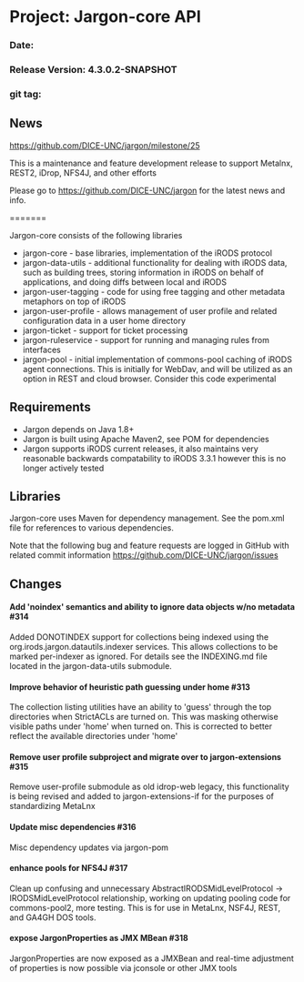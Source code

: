 # Project: Jargon-core API
### Date:
### Release Version: 4.3.0.2-SNAPSHOT
### git tag:

## News



https://github.com/DICE-UNC/jargon/milestone/25

This is a maintenance and feature development release to support Metalnx, REST2, iDrop, NFS4J, and other efforts

Please go to https://github.com/DICE-UNC/jargon for the latest news and info.

=======

Jargon-core consists of the following libraries

* jargon-core - base libraries, implementation of the iRODS protocol
* jargon-data-utils - additional functionality for dealing with iRODS data, such as building trees, storing information in iRODS on behalf of applications, and doing diffs between local and iRODS
* jargon-user-tagging - code for using free tagging and other metadata metaphors on top of iRODS
* jargon-user-profile - allows management of user profile and related configuration data in a user home directory
* jargon-ticket - support for ticket processing
* jargon-ruleservice - support for running and managing rules from interfaces
* jargon-pool - initial implementation of commons-pool caching of iRODS agent connections.  This is initially for WebDav, and will be utilized as an option in REST and cloud browser.  Consider this code experimental

## Requirements

* Jargon depends on Java 1.8+
* Jargon is built using Apache Maven2, see POM for dependencies
* Jargon supports iRODS current releases, it also maintains very reasonable backwards compatability to iRODS 3.3.1 however this is no longer actively tested

## Libraries

Jargon-core uses Maven for dependency management.  See the pom.xml file for references to various dependencies.

Note that the following bug and feature requests are logged in GitHub with related commit information https://github.com/DICE-UNC/jargon/issues

## Changes

#### Add 'noindex' semantics and ability to ignore data objects w/no metadata #314

Added DONOTINDEX support for collections being indexed using the org.irods.jargon.datautils.indexer services. This allows collections to be marked per-indexer as ignored.
For details see the INDEXING.md file located in the jargon-data-utils submodule.

#### Improve behavior of heuristic path guessing under home #313

The collection listing utilities have an ability to 'guess' through the top directories when StrictACLs are turned on. This was masking otherwise visible paths under 'home' when turned on. This
is corrected to better reflect the available directories under 'home'

#### Remove user profile subproject and migrate over to jargon-extensions #315

Remove user-profile submodule as old idrop-web legacy, this functionality is being revised and added to jargon-extensions-if for the purposes of standardizing MetaLnx

#### Update misc dependencies #316

Misc dependency updates via jargon-pom

#### enhance pools for NFS4J #317

Clean up confusing and unnecessary AbstractIRODSMidLevelProtocol -> IRODSMidLevelProtocol relationship,
working on updating pooling code for commons-pool2, more testing. This is for use in MetaLnx, NSF4J, REST, and GA4GH DOS
tools.


#### expose JargonProperties as JMX MBean #318

JargonProperties are now exposed as a JMXBean and real-time adjustment of properties is now possible via jconsole or other JMX tools


